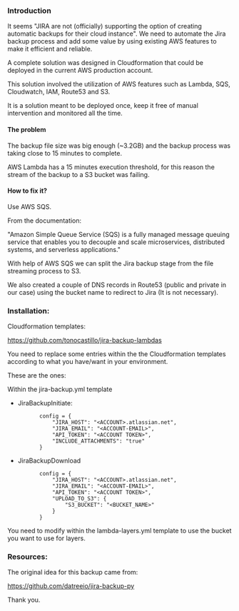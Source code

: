 

### Introduction
It seems "JIRA are not (officially) supporting the option of creating automatic backups for their cloud instance".
We need to automate the Jira backup process and add some value by using existing AWS features to make it efficient and reliable.

A complete solution was designed in Cloudformation that could be deployed in the current AWS production account.

This solution involved the utilization of AWS features such as Lambda, SQS, Cloudwatch, IAM, Route53 and S3.

It is a solution meant to be deployed once, keep it free of manual intervention and monitored all the time.

#### The problem
The backup file size was big enough (~3.2GB) and the backup process was taking close to 15 minutes to complete.

AWS Lambda has a 15 minutes execution threshold, for this reason the stream of the backup to a S3 bucket was failing.

#### How to fix it?
Use AWS SQS.

From the documentation:

"Amazon Simple Queue Service (SQS) is a fully managed message queuing service that enables you to decouple and scale microservices, distributed systems, and serverless applications."

With help of AWS SQS we can split the Jira backup stage from the file streaming process to S3.

We also created a couple of DNS records in Route53 (public and private in our case) using the bucket name to redirect to Jira (It is not necessary). 


### Installation:


Cloudformation templates:

https://github.com/tonocastillo/jira-backup-lambdas

You need to replace some entries within the the Cloudformation templates according to what you have/want in your environment.

These are the ones:

Within the jira-backup.yml template

- JiraBackupInitiate:
```
          config = {
              "JIRA_HOST": "<ACCOUNT>.atlassian.net",
              "JIRA_EMAIL": "<ACCOUNT-EMAIL>",
              "API_TOKEN": "<ACCOUNT TOKEN>",
              "INCLUDE_ATTACHMENTS": "true"
          }
```
- JiraBackupDownload
```
          config = {
              "JIRA_HOST": "<ACCOUNT>.atlassian.net",
              "JIRA_EMAIL": "<ACCOUNT-EMAIL>",
              "API_TOKEN": "<ACCOUNT TOKEN>",
              "UPLOAD_TO_S3": {
                  "S3_BUCKET": "<BUCKET_NAME>"
              }
          }
```
You need to modify *<LAYERS-BUCKET>* within the lambda-layers.yml template to use the bucket you want to use for layers.
  


### Resources:

The original idea for this backup came from:

https://github.com/datreeio/jira-backup-py

Thank you.
